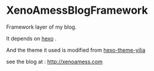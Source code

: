 # XenoAmessBlogFramework

Framework layer of my blog.

It depends on [hexo](https://github.com/hexojs/hexo) .

And the theme it used is modified from [hexo-theme-yilia](https://github.com/litten/hexo-theme-yilia)

see the blog at : http://xenoamess.com
